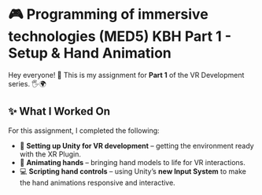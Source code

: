 # 🎮 Programming of immersive technologies (MED5) KBH Part 1 - Setup & Hand Animation

Hey everyone! 👋 This is my assignment for **Part 1** of the VR Development series. 🖐️🌍

## ✨ What I Worked On

For this assignment, I completed the following:
- 🔧 **Setting up Unity for VR development** – getting the environment ready with the XR Plugin.
- 👋 **Animating hands** – bringing hand models to life for VR interactions.
- 💻 **Scripting hand controls** – using Unity’s **new Input System** to make the hand animations responsive and interactive.
